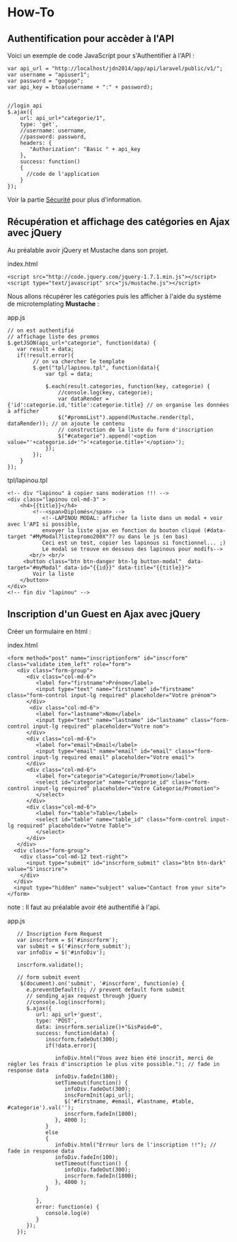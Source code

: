 # How-To

## Authentification pour accèder à l'API

Voici un exemple de code JavaScript pour s'Authentifier à l'API :

    var api_url = "http://localhost/jdn2014/app/api/laravel/public/v1/";
    var username = "apiuser1";
    var password = "gogogo";
    var api_key = btoa(username + ":" + password);


    //login api
    $.ajax({
        url: api_url+"categorie/1",
        type: 'get',
        //username: username,
        //password: password,
        headers: {
           "Authorization": "Basic " + api_key
        },
        success: function()
        {
          //code de l'application
        }
    });

Voir la partie [Sécurité](security.md) pour plus d'information.

## Récupération et affichage des catégories en Ajax avec jQuery

Au préalable avoir jQuery et Mustache dans son projet.

index.html

    <script src="http://code.jquery.com/jquery-1.7.1.min.js"></script>
    <script type="text/javascript" src="js/mustache.js"></script>

Nous allons récupérer les catégories puis les afficher à l'aide du système de microtemplating **Mustache** :

app.js

    // on est authentifié
    // affichage liste des promos
    $.getJSON(api_url+"categorie", function(data) {
       var result = data;
       if(!result.error){ 
            // on va chercher le template
            $.get("tpl/lapinou.tpl", function(data){
                var tpl = data;

                $.each(result.categories, function(key, categorie) {
                    //console.log(key, categorie);
                    var dataRender = {'id':categorie.id,'title':categorie.title} // on organise les données à afficher
                    $("#promoList").append(Mustache.render(tpl, dataRender)); // on ajoute le contenu 
                    // construction de la liste du form d'inscription
                    $("#categorie").append('<option value="'+categorie.id+'">'+categorie.title+'</option>'); 
                });
            });
        }
    });


tpl/lapinou.tpl

    <!-- div "lapinou" à copier sans modération !!! -->
    <div class="lapinou col-md-3" >                  
        <h4>{{title}}</h4>      
            <!--<span>Diplomés</span> -->
               <!--LAPINOU MODAL: afficher la liste dans un modal + voir avec l'API si possible, 
               envoyer la liste ajax en fonction du bouton cliqué (#data-target "#MyModal?listepromo200X"?? ou dans le js (en bas)
               Ceci est un test, copier les lapinous si fonctionnel... ;) 
               Le modal se trouve en dessous des lapinous pour modifs-->
           <br/> <br/>
         <button class="btn btn-danger btn-lg button-modal"  data-target="#myModal" data-id="{{id}}" data-title="{{title}}">
            Voir la liste
        </button>   
    </div>     
    <!-- fin div "lapinou" --> 

## Inscription d'un Guest en Ajax avec jQuery

Créer un formulaire en html :

index.html 

    <form method="post" name="inscriptionform" id="inscrform" class="validate item_left" role="form">                                                      
       <div class="form-group">                                     
          <div class="col-md-6">                                        
             <label for="firstname">Prénom</label>                                      
             <input type="text" name="firstname" id="firstname" class="form-control input-lg required" placeholder="Votre prénom">                                      
          </div>        
           <div class="col-md-6">                                       
             <label for="lastname">Nom</label>                                      
             <input type="text" name="lastname" id="lastname" class="form-control input-lg required" placeholder="Votre nom">                                       
          </div>                    
          <div class="col-md-6">                                            
             <label for="email">Email</label>                                       
             <input type="email" name="email" id="email" class="form-control input-lg required email" placeholder="Votre email">                                        
          </div>
          <div class="col-md-6">                                
             <label for="categorie">Categorie/Promotion</label>
             <select id="categorie" name="categorie_id" class="form-control input-lg required" placeholder="Votre Categorie/Promotion">
             </select>
          </div>
          <div class="col-md-6">                                
             <label for="table">Table</label>
             <select id="table" name="table_id" class="form-control input-lg required" placeholder="Votre Table">
             </select>
          </div>
       </div>
      <div class="form-group">                                      
        <div class="col-md-12 text-right">                              
          <input type="submit" id="inscrform_submit" class="btn btn-dark" value="S'inscrire">                                       
        </div>                                  
      </div>                  
      <input type="hidden" name="subject" value="Contact from your site">                               
    </form> 


note : Il faut au préalable avoir été authentifié à l'api.

app.js

       // Inscription Form Request
       var inscrform = $('#inscrform');
       var submit = $('#inscrform_submit');
       var infoDiv = $('#infoDiv');

       inscrform.validate();  

       // form submit event
        $(document).on('submit', '#inscrform', function(e) {
          e.preventDefault(); // prevent default form submit
          // sending ajax request through jQuery
          //console.log(inscrform);
          $.ajax({
             url: api_url+'guest', 
             type: 'POST', 
             data: inscrform.serialize()+"&isPaid=0",
             success: function(data) {
                inscrform.fadeOut(300);
                if(!data.error){
                   
                   infoDiv.html("Vous avez bien été inscrit, merci de régler les frais d'inscription le plus vite possible."); // fade in response data     
                   infoDiv.fadeIn(100);
                   setTimeout(function() {
                      infoDiv.fadeOut(300);
                      inscFormInit(api_url);
                      $('#firstname, #email, #lastname, #table, #categorie').val('');
                      inscrform.fadeIn(1800);
                   }, 4000 );  
                }
                else
                {
                   infoDiv.html("Erreur lors de l'inscription !!"); // fade in response data     
                   infoDiv.fadeIn(100);
                   setTimeout(function() {
                      infoDiv.fadeOut(300);
                      inscrform.fadeIn(1800);
                   }, 4000 );
                }

             },
             error: function(e) {
                console.log(e)
             }
          });
       });